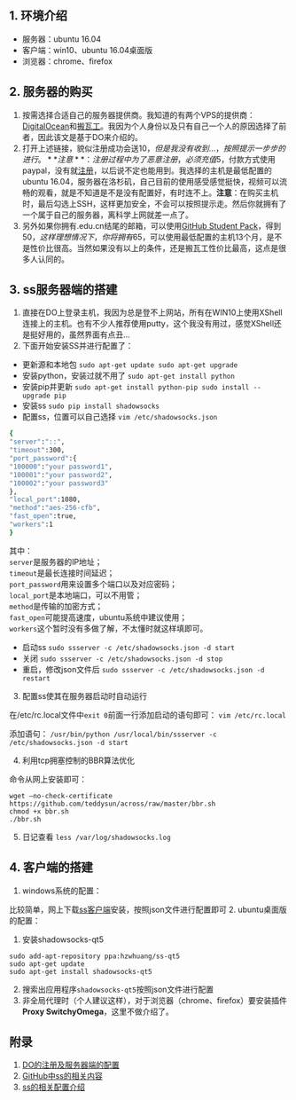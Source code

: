 ## 1. 环境介绍
* 服务器：ubuntu 16.04
* 客户端：win10、ubuntu 16.04桌面版
* 浏览器：chrome、firefox

## 2. 服务器的购买
1. 按需选择合适自己的服务器提供商。我知道的有两个VPS的提供商：[DigitalOcean](https://m.do.co/c/72fff3d56cd8)和[搬瓦工](http://banwagong.cn/)。我因为个人身份以及只有自己一个人的原因选择了前者，因此该文是基于DO来介绍的。<br/>
2. 打开上述链接，貌似注册成功会送$10，但是我没有收到...，按照提示一步步的进行。**注意**：注册过程中为了恶意注册，必须充值$5，付款方式使用paypal，没有就[注册](https://www.paypal.com/c2/webapps/mpp/consumer?locale.x=zh_C2)，以后说不定也能用到。我选择的主机是最低配置的ubuntu 16.04，服务器在洛杉矶，自己目前的使用感受感觉挺快，视频可以流畅的观看，就是不知道是不是没有配置好，有时连不上。**注意**：在购买主机时，最后勾选上SSH，这样更加安全，不会可以按照提示走。然后你就拥有了一个属于自己的服务器，离科学上网就差一点了。
3. 另外如果你拥有.edu.cn结尾的邮箱，可以使用[GitHub Student Pack](https://education.github.com/)，得到$50，这样理想情况下，你将拥有$65，可以使用最低配置的主机13个月，是不是性价比很高。当然如果没有以上的条件，还是搬瓦工性价比最高，这点是很多人认同的。

## 3. ss服务器端的搭建
1. 直接在DO上登录主机，我因为总是登不上网站，所有在WIN10上使用XShell连接上的主机。也有不少人推荐使用putty，这个我没有用过，感觉XShell还是挺好用的，虽然界面有点丑...
2. 下面开始安装SS并进行配置了：<br/>
* 更新源和本地包
`
sudo apt-get update
sudo apt-get upgrade
`
* 安装python，安装过就不用了
`
sudo apt-get install python
`
* 安装pip并更新
`
sudo apt-get install python-pip
sudo install --upgrade pip
`
* 安装ss
`
sudo pip install shadowsocks
`
* 配置ss，位置可以自己选择
`
vim /etc/shadowsocks.json
`
```bash
{
"server":"::",
"timeout":300,
"port_password":{
"100000":"your password1",
"100001":"your password2",
"100002":"your password3"
},
"local_port":1080,
"method":"aes-256-cfb",
"fast_open":true,
"workers":1
}
```
其中：<br/>
`server`是服务器的IP地址； <br/>
`timeout`是最长连接时间延迟； <br/>
`port_password`用来设置多个端口以及对应密码； <br/>
`local_port`是本地端口，可以不用管； <br/>
`method`是传输的加密方式； <br/>
`fast_open`可能提高速度，ubuntu系统中建议使用； <br/>
`workers`这个暂时没有多做了解，不太懂时就这样填即可。 <br/>
* 启动ss
`
sudo ssserver -c /etc/shadowsocks.json -d start
`
* 关闭
`
sudo ssserver -c /etc/shadowsocks.json -d stop
`
* 重启，修改json文件后
`
sudo ssserver -c /etc/shadowsocks.json -d restart
`
3. 配置ss使其在服务器启动时自动运行

在/etc/rc.local文件中`exit 0`前面一行添加启动的语句即可：
`
vim /etc/rc.local
`

添加语句：
`
/usr/bin/python /usr/local/bin/ssserver -c /etc/shadowsocks.json -d start
`

4. 利用tcp拥塞控制的BBR算法优化

命令从网上安装即可：
```
wget –no-check-certificate https://github.com/teddysun/across/raw/master/bbr.sh
chmod +x bbr.sh
./bbr.sh
```
5. 日记查看
`
less /var/log/shadowsocks.log
`

## 4. 客户端的搭建
1. windows系统的配置：

比较简单，网上下载[ss客户端](https://github.com/shadowsocks/shadowsocks-windows/releases)安装，按照json文件进行配置即可
2. ubuntu桌面版的配置：

1. 安装shadowsocks-qt5
```
sudo add-apt-repository ppa:hzwhuang/ss-qt5
sudo apt-get update
sudo apt-get install shadowsocks-qt5
```
2. 搜索出应用程序`shadowsocks-qt5`按照json文件进行配置
3. 非全局代理时（个人建议这样），对于浏览器（chrome、firefox）要安装插件**Proxy SwitchyOmega**，这里不做介绍了。

## 附录
1. [DO的注册及服务器端的配置](http://www.jianshu.com/p/e186273b631f)
2. [GitHub中ss的相关内容](https://github.com/shadowsocks)
3. [ss的相关配置介绍](https://wiki.archlinux.org/index.php/Shadowsocks_(%E7%AE%80%E4%BD%93%E4%B8%AD%E6%96%87))
